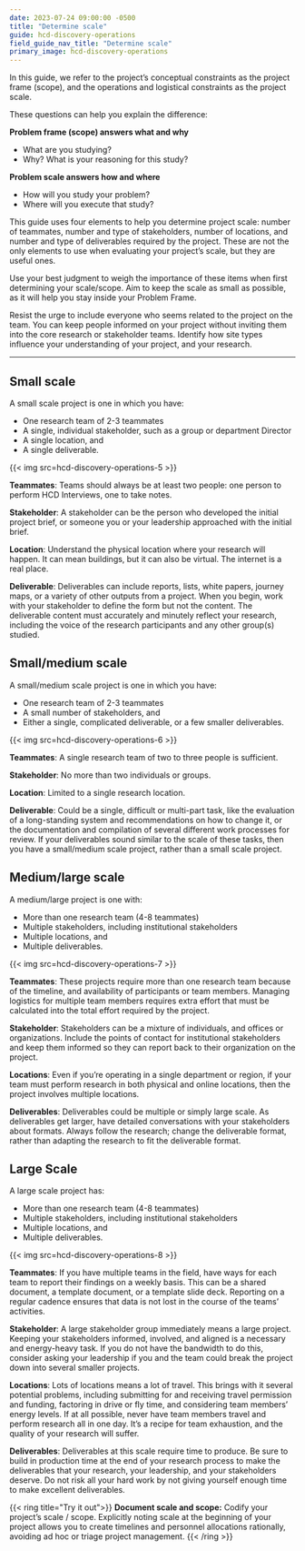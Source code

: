 ```yaml
---
date: 2023-07-24 09:00:00 -0500
title: "Determine scale"
guide: hcd-discovery-operations
field_guide_nav_title: "Determine scale"
primary_image: hcd-discovery-operations
---
```

In this guide, we refer to the project’s conceptual constraints as the project frame (scope), and the operations and logistical constraints as the project scale.

These questions can help you explain the difference:

**Problem frame (scope) answers what and why**

  - What are you studying? 
  - Why? What is your reasoning for this study? 

**Problem scale answers how and where**

  - How will you study your problem? 
  - Where will you execute that study?

This guide uses four elements to help you determine project scale: number of teammates, number and type of stakeholders, number of locations, and number and type of deliverables required by the project. These are not the only elements to use when evaluating your project’s scale, but they are useful ones.

Use your best judgment to weigh the importance of these items when first determining your scale/scope. Aim to keep the scale as small as possible, as it will help you stay inside your Problem Frame.

Resist the urge to include everyone who seems related to the project on the team. You can keep people informed on your project without inviting them into the core research or stakeholder teams. Identify how site types influence your understanding of your project, and your research. 


---

## Small scale

A small scale project is one in which you have:

- One research team of 2-3 teammates
- A single, individual stakeholder, such as a group or department Director
- A single location, and 
- A single deliverable.

{{< img src=hcd-discovery-operations-5 >}}

**Teammates**: Teams should always be at least two people: one person to perform HCD Interviews, one to take notes.

**Stakeholder**: A stakeholder can be the person who developed the initial project brief, or someone you or your leadership approached with the initial brief.

**Location**: Understand the physical location where your research will happen. It can mean buildings, but it can also be virtual. The internet is a real place.

**Deliverable**: Deliverables can include reports, lists, white papers, journey maps, or a variety of other outputs from a project. When you begin, work with your stakeholder to define the form but not the content. The deliverable content must accurately and minutely reflect your research, including the voice of the research participants and any other group(s) studied.


## Small/medium scale

A small/medium scale project is one in which you have:

- One research team of 2-3 teammates
- A small number of stakeholders, and 
- Either a single, complicated deliverable, or a few smaller deliverables.

{{< img src=hcd-discovery-operations-6 >}}

**Teammates**: A single research team of two to three people is sufficient.

**Stakeholder**: No more than two individuals or groups.

**Location**: Limited to a single research location.

**Deliverable**: Could be a single, difficult or multi-part task, like the evaluation of a long-standing system and recommendations on how to change it, or the documentation and compilation of several different work processes for review. If your deliverables sound similar to the scale of these tasks, then you have a small/medium scale project, rather than a small scale project.


## Medium/large scale

A medium/large project is one with:

- More than one research team (4-8 teammates)
- Multiple stakeholders, including institutional stakeholders
- Multiple locations, and 
- Multiple deliverables.

{{< img src=hcd-discovery-operations-7 >}}

**Teammates**: These projects require more than one research team because of the timeline, and availability of participants or team members. Managing logistics for multiple team members requires extra effort that must be calculated into the total effort required by the project.

**Stakeholder**: Stakeholders can be a mixture of individuals, and offices or organizations. Include the points of contact for institutional stakeholders and keep them informed so they can report back to their organization on the project.

**Locations**: Even if you’re operating in a single department or region, if your team must perform research in both physical and online locations, then the project involves multiple locations.

**Deliverables**: Deliverables could be multiple or simply large scale. As deliverables get larger, have detailed conversations with your stakeholders about formats. Always follow the research; change the deliverable format, rather than adapting the research to fit the deliverable format.


## Large Scale

A large scale project has:

- More than one research team (4-8 teammates)
- Multiple stakeholders, including institutional stakeholders
- Multiple locations, and 
- Multiple deliverables.

{{< img src=hcd-discovery-operations-8 >}}

**Teammates**: If you have multiple teams in the field, have ways for each team to report their findings on a weekly basis. This can be a shared document, a template document, or a template slide deck. Reporting on a regular cadence ensures that data is not lost in the course of the teams’ activities.

**Stakeholder**: A large stakeholder group immediately means a large project. Keeping your stakeholders informed, involved, and aligned is a necessary and energy-heavy task. If you do not have the bandwidth to do this, consider asking your leadership if you and the team could break the project down into several smaller projects.

**Locations**: Lots of locations means a lot of travel. This brings with it several potential problems, including submitting for and receiving travel permission and funding, factoring in drive or fly time, and considering team members’ energy levels. If at all possible, never have team members travel and perform research all in one day. It’s a recipe for team exhaustion, and the quality of your research will suffer.

**Deliverables**: Deliverables at this scale require time to produce. Be sure to build in production time at the end of your research process to make the deliverables that your research, your leadership, and your stakeholders deserve. Do not risk all your hard work by not giving yourself enough time to make excellent deliverables.

{{< ring title="Try it out">}}
**Document scale and scope:** Codify your project’s scale / scope. Explicitly noting scale at the beginning of your project allows you to create timelines and personnel allocations rationally, avoiding ad hoc or triage project management.
{{< /ring >}}